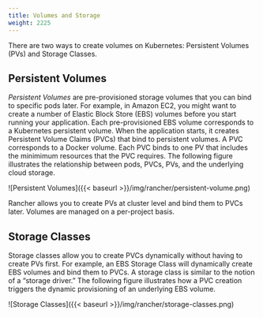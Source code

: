 ```yaml
---
title: Volumes and Storage
weight: 2225
---
```

There are two ways to create volumes on Kubernetes: Persistent Volumes (PVs) and Storage Classes.

## Persistent Volumes

_Persistent Volumes_ are pre-provisioned storage volumes that you can bind to specific pods later. For example, in Amazon EC2, you might want to create a number of Elastic Block Store (EBS) volumes before you start running your application. Each pre-provisioned EBS volume corresponds to a Kubernetes persistent volume. When the application starts, it creates Persistent Volume Claims (PVCs) that bind to persistent volumes. A PVC corresponds to a Docker volume. Each PVC binds to one PV that includes the minimimum resources that the PVC requires. The following figure illustrates the relationship between pods, PVCs, PVs, and the underlying cloud storage.

![Persistent Volumes]({{< baseurl >}}/img/rancher/persistent-volume.png)

Rancher allows you to create PVs at cluster level and bind them to PVCs later. Volumes are managed on a per-project basis.

## Storage Classes

Storage classes allow you to create PVCs dynamically without having to create PVs first. For example, an EBS Storage Class will dynamically create EBS volumes and bind them to PVCs. A storage class is similar to the notion of a “storage driver.” The following figure illustrates how a PVC creation triggers the dynamic provisioning of an underlying EBS volume.

![Storage Classes]({{< baseurl >}}/img/rancher/storage-classes.png)

<!-- Storage and Cloud Providers -->
